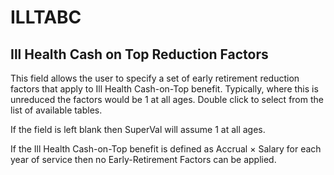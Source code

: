 # ILLTABC

## Ill Health Cash on Top Reduction Factors

This field allows the user to specify a set of early retirement
reduction factors that apply to Ill Health Cash-on-Top benefit.
Typically, where this is unreduced the factors would be 1 at all ages.
Double click to select from the list of available tables.

If the field is left blank then SuperVal will assume 1 at all ages.

If the Ill Health Cash-on-Top benefit is defined as Accrual &times; Salary for
each year of service then no Early-Retirement Factors can be applied.
